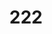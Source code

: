 ---
title: " 222"
collection: talks
type: "Talk"
permalink: /talks/talk1
venue: "UKdaaf San Francisco, Department of Testing"
location: "San Francisco, California"
---